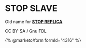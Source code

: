# STOP SLAVE

Old name for [**STOP REPLICA**](../../../../reference/sql-statements/administrative-sql-statements/replication-statements/stop-replica.md)

CC BY-SA / Gnu FDL

{% @marketo/form formId="4316" %}
